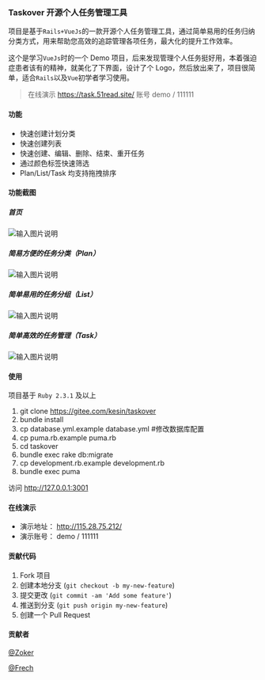 ### Taskover 开源个人任务管理工具

项目是基于`Rails+VueJs`的一款开源个人任务管理工具，通过简单易用的任务归纳分类方式，用来帮助您高效的追踪管理各项任务，最大化的提升工作效率。

这个是学习`VueJs`时的一个 Demo 项目，后来发现管理个人任务挺好用，本着强迫症患者该有的精神，就美化了下界面，设计了个 Logo，然后放出来了，项目很简单，适合`Rails`以及`Vue`初学者学习使用。

>
> 在线演示 https://task.51read.site/ 账号 demo / 111111

#### 功能

- 快速创建计划分类
- 快速创建列表
- 快速创建、编辑、删除、结束、重开任务
- 通过颜色标签快速筛选
- Plan/List/Task 均支持拖拽排序

#### 功能截图
##### 首页
![输入图片说明](public/files/taskover-index.png "在这里输入图片标题")

##### 简易方便的任务分类（Plan）
![输入图片说明](public/files/taskover1.gif "在这里输入图片标题")

##### 简单易用的任务分组（List）
![输入图片说明](public/files/taskover2.gif "在这里输入图片标题")

##### 简单高效的任务管理（Task）
![输入图片说明](public/files/taskover3.gif "在这里输入图片标题")

#### 使用

项目基于 `Ruby 2.3.1` 及以上

1. git clone https://gitee.com/kesin/taskover
2. bundle install
3. cp database.yml.example database.yml  #修改数据库配置
4. cp puma.rb.example puma.rb
5. cd taskover
6. bundle exec rake db:migrate
7. cp development.rb.example development.rb
8. bundle exec puma

访问 http://127.0.0.1:3001

#### 在线演示

- 演示地址： http://115.28.75.212/
- 演示账号： demo / 111111

#### 贡献代码

1. Fork 项目
2. 创建本地分支 (`git checkout -b my-new-feature`)
3. 提交更改 (`git commit -am 'Add some feature'`)
4. 推送到分支 (`git push origin my-new-feature`)
5. 创建一个 Pull Request

#### 贡献者

[@Zoker](https://zoker.io)

[@Frech](https://gitee.com/frech)
